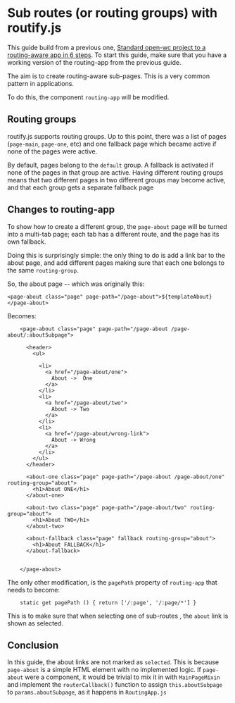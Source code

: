 # Sub routes (or routing groups) with routify.js

This guide build from a previous one, [Standard open-wc project to a routing-aware app in 6 steps](02-open-wc-to-routify.html). To start this guide, make sure that you have a working version of the routing-app from the previous guide.

The aim is to create routing-aware sub-pages. This is a very common pattern in applications.

To do this, the component `routing-app` will be modified.

## Routing groups

routify.js supports routing groups. Up to this point, there was a list of pages (`page-main`, `page-one`, etc) and one fallback page which became active if none of the pages were active.

By default, pages belong to the `default` group. A fallback is activated if none of the pages in that group are active. Having different routing groups means that two different pages in two different groups may become active, and that each group gets a separate fallback page

## Changes to routing-app

To show how to create a different group, the `page-about` page will be turned into a multi-tab page; each tab has a different route, and the page has its own fallback.

Doing this is surprisingly simple: the only thing to do is add a link bar to the about page, and add different pages making sure that each one belongs to the same `routing-group`.

So, the about page -- which was originally this:

    <page-about class="page" page-path="/page-about">${templateAbout}</page-about>

Becomes:

````
    <page-about class="page" page-path="/page-about /page-about/:aboutSubpage">

      <header>
        <ul>

          <li>
            <a href="/page-about/one">
              About ->  One
            </a>
          </li>
          <li>
            <a href="/page-about/two">
              About -> Two
            </a>
          </li>
          <li>
            <a href="/page-about/wrong-link">
              About -> Wrong
            </a>
          </li>
        </ul>
      </header>

      <about-one class="page" page-path="/page-about /page-about/one" routing-group="about">
        <h1>About ONE</h1>
      </about-one>

      <about-two class="page" page-path="/page-about/two" routing-group="about">
        <h1>About TWO</h1>
      </about-two>

      <about-fallback class="page" fallback routing-group="about">
        <h1>About FALLBACK</h1>
      </about-fallback>


    </page-about>
````

The only other modification, is the `pagePath` property of `routing-app` that needs to become:

````
    static get pagePath () { return ['/:page', '/:page/*'] }
````

This is to make sure that when selecting one of sub-routes , the `about` link is shown as selected.

## Conclusion

In this guide, the about links are not marked as `selected`. This is because `page-about` is a simple HTML element with no implemented logic. If `page-about` were a component, it would be trivial to mix it in with `MainPageMixin` and implement the `routerCallback()` function to assign `this.aboutSubpage` to `params.aboutSubpage`, as it happens in `RoutingApp.js`
